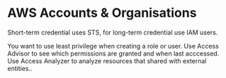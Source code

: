 # AWS Accounts & Organisations

Short-term credential uses STS, for long-term credential use IAM users.

You want to use least privilege when creating a role or user. Use Access Advisor to see which permissions are granted and when last acccessed.
Use Access Analyzer to analyze resources that shared with external entities..
